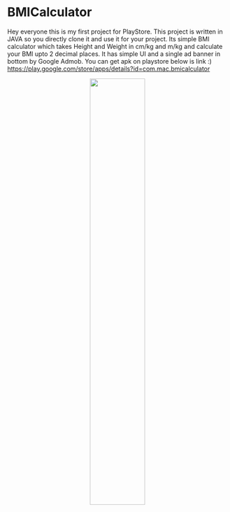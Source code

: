 # BMICalculator
Hey everyone this is my first project for PlayStore.
This project is written in JAVA so you directly clone it and use it for your project.
Its simple BMI calculator which takes Height and Weight in cm/kg and m/kg and calculate your BMI upto 2 decimal places.
It has simple UI and a single ad banner in bottom by Google Admob.
You can get apk on playstore below is link :)
https://play.google.com/store/apps/details?id=com.mac.bmicalculator

<p align="center">
<a href="[https://www.qries.com/](https://play.google.com/store/apps/details?id=com.mac.bmicalculator)">
<img src="https://cdn.jsdelivr.net/gh/dev-iamsaurabh/BMICalculator/play.svg" width="50%">
</a>
</p>

  
